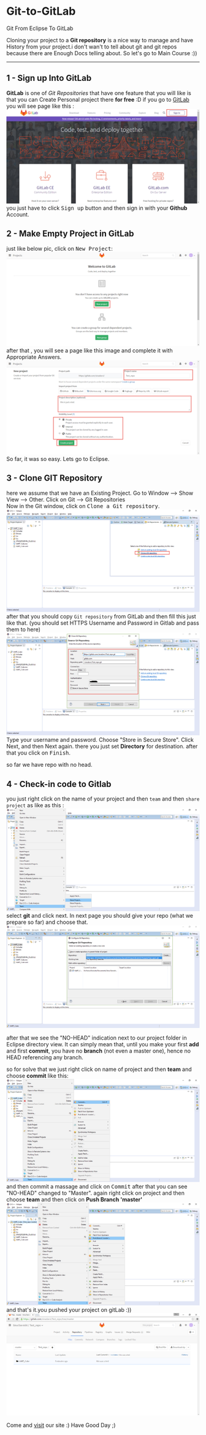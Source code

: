 # Git-to-GitLab
Git From Eclipse To GitLab


Cloning your project to a **Git repository** is a nice way to manage and have History from your project.i don't wan't to tell about git and git repos because there are Enough Docs telling about. So let's go to Main Course  :)) 

----------
1 - Sign up Into GitLab
-------------
**GitLab** is one of *Git Repositories* that have one feature that you will like is that you can Create Personal project there **for free** :D 
if you go to [GitLab](www.gitlab.com) you will see page like this :
![1](https://github.com/sinadarvi/Git-to-gitLab/blob/master/1.png)
you just have to click <kbd>Sign up</kbd> button and then sign in with your **Github** Account.

2 - Make Empty Project in GitLab 
-------------
just like below pic, click on <kbd>New Project</kbd>:
![2](https://github.com/sinadarvi/Git-to-gitLab/blob/master/2.png)
after that , you will see a page like this image and complete it with Appropriate Answers.
![3](https://github.com/sinadarvi/Git-to-gitLab/blob/master/3.png)
So far, it was so easy. Lets go to Eclipse.

3 - Clone GIT Repository
-------------
here we assume that we have an Existing Project.
Go to Window --> Show View --> Other.
Click on Git --> Git Repositories  
Now in the Git window, click on <kbd>Clone a Git repository</kbd>.
![4](https://github.com/sinadarvi/Git-to-gitLab/blob/master/4.png)
after that you should copy `Git repository` from GitLab and then fill this just like that. (you should set HTTPS Username and Password in Gitlab and pass them to here)
![5](https://github.com/sinadarvi/Git-to-gitLab/blob/master/5.png)
Type your username and password.
Choose "Store in Secure Store".
Click Next, and then Next again.
there you just set **Directory** for destination. 
after that you click on <kbd>Finish</kbd>.

so far we have repo with no head.

4 - Check-in code to Gitlab
-------------
you just right click on the name of your project and then `team` and then `share project` as like as this :
![6](https://github.com/sinadarvi/Git-to-gitLab/blob/master/6.png)
select **git** and click next. In next page you should give your repo (what we prepare so far) and choose that.
![1](https://github.com/sinadarvi/Git-to-gitLab/blob/master/7.png)

after that we see the  "NO-HEAD" indication next to our project folder in Eclipse directory view. It can simply mean that, until you make your first **add** and first **commit**, you have no **branch** (not even a master one), hence no HEAD referencing any branch.

so for solve that we just right click on name of project and then **team** and choose **commit** like this:
![8](https://github.com/sinadarvi/Git-to-gitLab/blob/master/8.png)
and then commit a massage and click on <kbd>Commit</kbd>
after that you can see "NO-HEAD" changed to "Master".
again right click on project and then choose **team** and then click on **Push Branch 'master'**
![9](https://github.com/sinadarvi/Git-to-gitLab/blob/master/9.png)
and that's it.you pushed your project on gitLab :))
![10](https://github.com/sinadarvi/Git-to-gitLab/blob/master/10.png)

Come and [visit](http://www.r2t.ir/) our site :) Have Good Day ;)
